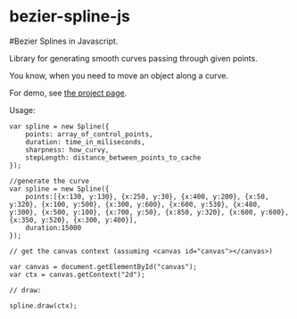 bezier-spline-js
================

#Bezier Splines in Javascript.


Library for generating smooth curves passing through given points.

You know, when you need to move an object along a curve.

For demo, see [the project page](http://leszekr.github.com/bezier-spline-js/).

Usage:

	var spline = new Spline({
		points: array_of_control_points,
		duration: time_in_miliseconds,
		sharpness: how_curvy,
		stepLength: distance_between_points_to_cache
	});

	//generate the curve
	var spline = new Spline({
		points:[{x:130, y:130}, {x:250, y:30}, {x:400, y:200}, {x:50, y:320}, {x:100, y:500}, {x:300, y:600}, {x:600, y:530}, {x:480, y:300}, {x:500, y:100}, {x:700, y:50}, {x:850, y:320}, {x:600, y:600}, {x:350, y:520}, {x:300, y:400}],
		duration:15000
	});

	// get the canvas context (assuming <canvas id="canvas"></canvas>)

	var canvas = document.getElementById("canvas");
	var ctx = canvas.getContext("2d");

	// draw: 

	spline.draw(ctx);

